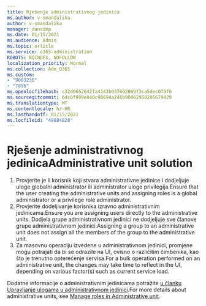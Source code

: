 ```yaml
---
title: Rješenje administrativnog jedinica
ms.author: v-smandalika
author: v-smandalika
manager: dansimp
ms.date: 01/15/2021
ms.audience: Admin
ms.topic: article
ms.service: o365-administration
ROBOTS: NOINDEX, NOFOLLOW
localization_priority: Normal
ms.collection: Adm_O365
ms.custom:
- "9003230"
- "7896"
ms.openlocfilehash: c32d0652642fa4143b037662809f3ca5dec079f0
ms.sourcegitcommit: 6dc6f999e840c90694a246b90062950205679420
ms.translationtype: MT
ms.contentlocale: hr-HR
ms.lasthandoff: 01/15/2021
ms.locfileid: "49884828"
---
```

# <a name="administrative-unit-solution"></a><span data-ttu-id="1f266-102">Rješenje administrativnog jedinica</span><span class="sxs-lookup"><span data-stu-id="1f266-102">Administrative unit solution</span></span>

1. <span data-ttu-id="1f266-103">Provjerite je li korisnik koji stvara administrativne jedinice i dodjeljuje uloge globalni administrator ili administrator uloge privilegija.</span><span class="sxs-lookup"><span data-stu-id="1f266-103">Ensure that the user creating the administrative units and assigning roles is a global administrator or a privilege role administrator.</span></span>
2. <span data-ttu-id="1f266-104">Provjerite dodeljivanje korisnika izravno administrativnim jedinicama.</span><span class="sxs-lookup"><span data-stu-id="1f266-104">Ensure you are assigning users directly to the administrative units.</span></span> <span data-ttu-id="1f266-105">Dodjela grupe administrativnom jedinici ne dodjeljuje sve članove grupe administrativnom jedinici.</span><span class="sxs-lookup"><span data-stu-id="1f266-105">Assigning a group to an administrative unit does not assign all the members of the group to the administrative unit.</span></span>
3. <span data-ttu-id="1f266-106">Za masovnu operaciju izvedene u administrativnom jedinici, promjene mogu potrajati da bi se odrazile na UI, ovisno o različitim čimbenika, kao što je trenutno opterećenje servisa.</span><span class="sxs-lookup"><span data-stu-id="1f266-106">For a bulk operation performed on an administrative unit, the changes may take time to reflect in the UI, depending on various factor(s) such as current service load.</span></span>

<span data-ttu-id="1f266-107">Dodatne informacije o administrativnim jedinicama potražite [u članku Upravljanje ulogama u administrativnom jedinici](https://docs.microsoft.com/azure/active-directory/roles/administrative-units).</span><span class="sxs-lookup"><span data-stu-id="1f266-107">For more details about administrative units, see [Manage roles in Administrative unit](https://docs.microsoft.com/azure/active-directory/roles/administrative-units).</span></span>
